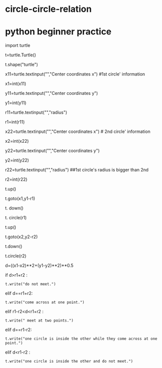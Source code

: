# circle-circle-relation
# python beginner practice

import turtle

t=turtle.Turtle()

t.shape("turtle")

x11=turtle.textinput("","Center coordinates x")     #1st circle' information

x1=int(x11)

y11=turtle.textinput("","Center coordinates y")

y1=int(y11)

r11=turtle.textinput("","radius")

r1=int(r11)

x22=turtle.textinput("","Center coordinates x")    # 2nd circle' information 

x2=int(x22)

y22=turtle.textinput("","Center coordinates y")

y2=int(y22)

r22=turtle.textinput("","radius")   ##1st circle's radius is bigger than 2nd

r2=int(r22)

t.up()

t.goto(x1,y1-r1)

t. down()

t. circle(r1)

t.up()

t.goto(x2,y2-r2)

t.down()

t.circle(r2)


d=((x1-x2)**2+(y1-y2)**2)**0.5

if d>r1+r2 :

    t.write("do not meet.")

elif d==r1+r2:

    t.write("come across at one point.")

elif r1-r2<d<r1+r2 :

    t.write(" meet at two points.")    

elif d==r1-r2:

    t.write("one circle is inside the other while they come across at one point.")
    
elif d<r1-r2 :

    t.write("one circle is inside the other and do not meet.")
